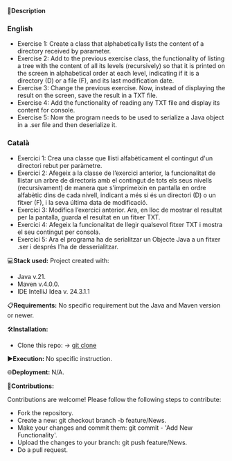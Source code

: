 📄**Description**

### English
- Exercise 1: Create a class that alphabetically lists the content of a directory received by parameter.
- Exercise 2: Add to the previous exercise class, the functionality of listing a tree with the content of all its levels (recursively) so that it is printed on the screen in alphabetical order at each level, indicating if it is a directory (D) or a file (F), and its last modification date.
- Exercise 3: Change the previous exercise. Now, instead of displaying the result on the screen, save the result in a TXT file.
- Exercise 4: Add the functionality of reading any TXT file and display its content for console.
- Exercise 5: Now the program needs to be used to serialize a Java object in a .ser file and then deserialize it.

### Català
- Exercici 1: Crea una classe que llisti alfabèticament el contingut d'un directori rebut per paràmetre.
- Exercici 2: Afegeix a la classe de l’exercici anterior, la funcionalitat de llistar un arbre de directoris amb el contingut de tots els seus nivells (recursivament) de manera que s'imprimeixin en pantalla en ordre alfabètic dins de cada nivell, indicant a més si és un directori (D) o un fitxer (F), i la seva última data de modificació.
- Exercici 3: Modifica l’exercici anterior. Ara, en lloc de mostrar el resultat per la pantalla, guarda el resultat en un fitxer TXT.
- Exercici 4: Afegeix la funcionalitat de llegir qualsevol fitxer TXT i mostra el seu contingut per consola.
- Exercici 5: Ara el programa ha de serialitzar un Objecte Java a un fitxer .ser i després l’ha de desserialitzar.

💻**Stack used:**
Project created with:
- Java v.21.
- Maven v.4.0.0.
- IDE IntelliJ Idea v. 24.3.1.1

📋**Requirements:**
No specific requirement but the Java and Maven version or newer.

🛠️**Installation:**
- Clone this repo: -> [git clone](https://github.com/isaac-diez/1.5-Java-Utils.git)

▶️**Execution:** No specific instruction.

🌐**Deployment:** N/A.

🤝**Contributions:**

Contributions are welcome! Please follow the following steps to contribute:

- Fork the repository.
- Create a new: git checkout branch -b feature/News.
- Make your changes and commit them: git commit - 'Add New Functionality'.
- Upload the changes to your branch: git push feature/News.
- Do a pull request.